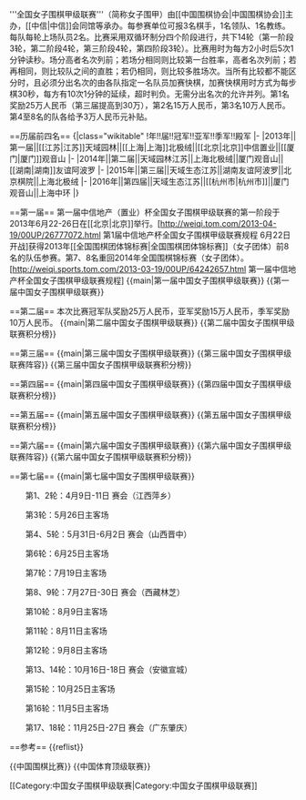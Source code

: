 '''全国女子围棋甲级联赛'''（简称女子围甲）由[[中国围棋协会|中国围棋协会]]主办，[[中信|中信]]会同馆等承办。每参赛单位可报3名棋手，1名领队、1名教练。每队每轮上场队员2名。比赛采用双循环制分四个阶段进行，共下14轮（第一阶段3轮，第二阶段4轮，第三阶段4轮，第四阶段3轮）。比赛用时为每方2小时后5次1分钟读秒。场分高者名次列前；若场分相同则比较第一台胜率，高者名次列前；若再相同，则比较队之间的直胜；若仍相同，则比较多胜场次。当所有比较都不能区分时，且必须分出名次的由各队指定一名队员加赛快棋，加赛快棋用时方式为每步棋30秒，每方有10次1分钟的延续，超时判负。无需分出名次的允许并列。第1名奖励25万人民币（第三届提高到30万），第2名15万人民币，第3名10万人民币。第4至8名的队各给予3万人民币元补贴。

==历届前四名==
{|class="wikitable"
!年!!届!!冠军!!亚军!!季军!!殿军
|-
|2013年||第一届||[[江苏|江苏]]天域园林||[[上海|上海]]北极绒||[[北京|北京]]中信置业||[[厦门|厦门]]观音山
|-
|2014年||第二届||天域园林江苏||上海北极绒||厦门观音山||[[湖南|湖南]]友谊阿波罗
|-
|2015年||第三届||天域生态江苏||湖南友谊阿波罗||北京棋院||上海北极绒
|-
|2016年||第四届||天域生态江苏||[[杭州市|杭州市]]||厦门观音山||上海中环
|}

==第一届==
第一届中信地产（置业）杯全国女子围棋甲级联赛的第一阶段于2013年6月22-26日在[[北京|北京]]举行。<ref>[http://weiqi.tom.com/2013-04-19/00UP/26777072.html 第1届中信地产杯全国女子围棋甲级联赛规程 6月22日开战]</ref>获得2013年[[全国围棋团体锦标赛|全国围棋团体锦标赛]]（女子团体）前8名的队伍参赛。第7、8名重回2014年全国围棋锦标赛（女子团体）。
<ref>[http://weiqi.sports.tom.com/2013-03-19/00UP/64242657.html 第一届中信地产杯全国女子围棋甲级联赛规程]</ref>
{{main|第一届中国女子围棋甲级联赛}}
{{第一届中国女子围棋甲级联赛}}

==第二届==
本次比赛冠军队奖励25万人民币，亚军奖励15万人民币，季军奖励10万人民币。
{{main|第二届中国女子围棋甲级联赛}}
{{第二届中国女子围棋甲级联赛积分榜}}

==第三届==
{{main|第三届中国女子围棋甲级联赛}}
{{第三届中国女子围棋甲级联赛阵容}}
{{第三届中国女子围棋甲级联赛积分榜}}

==第四届==
{{main|第四届中国女子围棋甲级联赛}}
{{第四届中国女子围棋甲级联赛积分榜}}

==第五届==
{{main|第五届中国女子围棋甲级联赛}}
{{第五届中国女子围棋甲级联赛积分榜}}

==第六届==
{{main|第六届中国女子围棋甲级联赛}}
{{第六届中国女子围棋甲级联赛阵容}}
{{第六届中国女子围棋甲级联赛积分榜}}

==第七届==
{{main|第七届中国女子围棋甲级联赛}}

　　第1、2轮：4月9日-11日 赛会（江西萍乡）

　　第3轮：5月26日主客场

　　第4、5轮：5月31日-6月2日 赛会（山西晋中）

　　第6轮：6月25日主客场

　　第7轮：7月19日主客场

　　第8、9轮：7月27日-30日 赛会（西藏林芝）

　　第10轮：8月9日主客场

　　第11轮：8月11日主客场

　　第12轮：9月8日主客场

　　第13、14轮：10月16日-18日 赛会（安徽宣城）

　　第15轮：10月25日主客场

　　第16轮：11月5日主客场

　　第17、18轮：11月25日-27日 赛会（广东肇庆）

==参考==
{{reflist}}

{{中国围棋比赛}}
{{中国体育顶级联赛}}

[[Category:中国女子围棋甲级联赛|Category:中国女子围棋甲级联赛]]